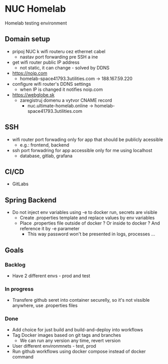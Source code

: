 # NUC Homelab

Homelab testing environment

## Domain setup 

- pripoj NUC k wifi routeru cez ethernet cabel
  - nastav port forwarding pre SSH a ine
- get wifi router public IP address
  - not static, it can change - solved by DDNS
- https://noip.com
  - homelab-space41793.3utilities.com -> 188.167.59.220
- configure wifi router's DDNS settings
  - when IP is changed it notifies noip.com
- https://webglobe.sk
  - zaregistruj domenu a vytvor CNAME record
    - nuc.ultimate-homelab.online -> homelab-space41793.3utilities.com

## SSH

- wifi router port forwading only for app that should be publicly acessible
  - e.g.: frontend, backend
- ssh port forwadring for app accessible only for me using localhost
  - database, gitlab, grafana

## CI/CD

- GitLabs

## Spring Backend

- Do not inject env variables using -e to docker run, secrets are visible
  - Create .properties template and replace values by env variables
  - Place .properties file outside of docker ? Or inside to docker ? And reference it by -e parameter
    - This way password won't be presented in logs, processes ...

## Goals

### Backlog

- Have 2 different envs - prod and test

### In progress

- Transfere github seret into container securelly, so it's not vissible anywhere, use .properties files

### Done

- Add choice for just build and build-and-deploy into workflows
- Tag Docker images based on git tags and branches
  - We can run any version any time, revert version
- User different environmnets - test, prod
- Run github workflows using docker compose instead of docker command